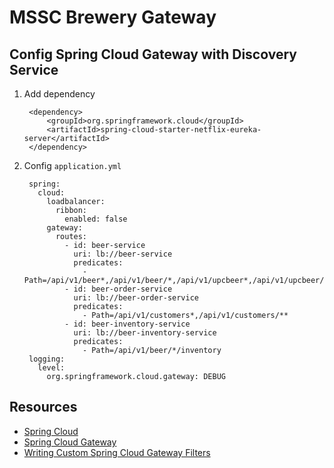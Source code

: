 # MSSC Brewery Gateway

## Config Spring Cloud Gateway with Discovery Service

1. Add dependency

   ``` 
    <dependency>
        <groupId>org.springframework.cloud</groupId>
        <artifactId>spring-cloud-starter-netflix-eureka-server</artifactId>
    </dependency>
   ```
2. Config ```application.yml```
   ``` 
    spring:
      cloud:
        loadbalancer:
          ribbon:
            enabled: false
        gateway:
          routes:
            - id: beer-service
              uri: lb://beer-service
              predicates:
                - Path=/api/v1/beer*,/api/v1/beer/*,/api/v1/upcbeer*,/api/v1/upcbeer/*
            - id: beer-order-service
              uri: lb://beer-order-service
              predicates:
                - Path=/api/v1/customers*,/api/v1/customers/**
            - id: beer-inventory-service
              uri: lb://beer-inventory-service
              predicates:
                - Path=/api/v1/beer/*/inventory
    logging:
      level:
        org.springframework.cloud.gateway: DEBUG
   ```

## Resources
- [Spring Cloud](https://spring.io/projects/spring-cloud)
- [Spring Cloud Gateway](https://spring.io/projects/spring-cloud-gateway#learn)
- [Writing Custom Spring Cloud Gateway Filters](https://www.baeldung.com/spring-cloud-custom-gateway-filters)
